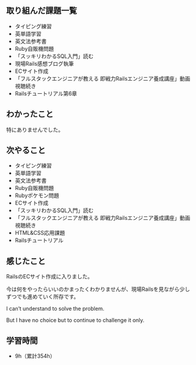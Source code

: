 ## 取り組んだ課題一覧
- タイピング練習
- 英単語学習
- 英文法参考書
- Ruby自販機問題
- 「スッキリわかるSQL入門」読む
- 現場Rails感想ブログ執筆
- ECサイト作成
- 「フルスタックエンジニアが教える 即戦力Railsエンジニア養成講座」動画視聴続き
- Railsチュートリアル第6章
## わかったこと
特にありませんでした。
## 次やること
- タイピング練習
- 英単語学習
- 英文法参考書
- Ruby自販機問題
- Rubyポケモン問題
- ECサイト作成
- 「スッキリわかるSQL入門」読む
- 「フルスタックエンジニアが教える 即戦力Railsエンジニア養成講座」動画視聴続き
- HTML&CSS応用課題
- Railsチュートリアル
## 感じたこと
RailsのECサイト作成に入りました。

今は何をやったらいいのかまったくわかりませんが、現場Railsを見ながら少しずつでも進めていく所存です。

I can’t understand to solve the problem.

But I have no choice but to continue to challenge it only.

## 学習時間
- 9h（累計354h）
